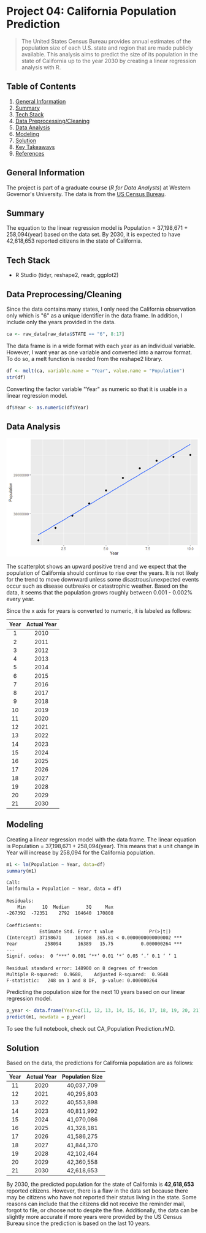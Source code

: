 # Project 04: California Population Prediction
> The United States Census Bureau provides annual estimates of the population size of each U.S. state and region that are made publicly available. This analysis aims to predict the size of its population in the state of California up to the year 2030 by creating a linear regression analysis with R.

Table of Contents
---
1. [General Information](#general-information)
2. [Summary](#summary)
3. [Tech Stack](#tech-stack)
4. [Data Preprocessing/Cleaning](#data-preprocessingcleaning)
6. [Data Analysis](#data-analysis)
7. [Modeling](#modeling)
8. [Solution](#solution)
9. [Key Takeaways](#key-takeaways)
10. [References](#references)

<a name="https://github.com/sangtvo/Seattle-PD-Funding-Eligibility#general-information"/>
<a name="https://github.com/sangtvo/Seattle-PD-Funding-Eligibility#summary"/>
<a name="https://github.com/sangtvo/Seattle-PD-Funding-Eligibility#tech-stack"/>
<a name="https://github.com/sangtvo/Seattle-PD-Funding-Eligibility#data-preprocessingcleaning"/>
<a name="https://github.com/sangtvo/Seattle-PD-Funding-Eligibility#data-visualization"/>
<a name="https://github.com/sangtvo/Seattle-PD-Funding-Eligibility#data-analysis"/>
<a name="https://github.com/sangtvo/Seattle-PD-Funding-Eligibility#modeling"/>
<a name="https://github.com/sangtvo/Seattle-PD-Funding-Eligibility#solution"/>
<a name="https://github.com/sangtvo/Seattle-PD-Funding-Eligibility#key-takeaways"/>
<a name="https://github.com/sangtvo/Seattle-PD-Funding-Eligibility#references"/>

General Information
---
The project is part of a graduate course (_R for Data Analysts_) at Western Governor's University. The data is from the [US Census Bureau](https://www.census.gov/programs-surveys/popest.html).

Summary
---
The equation to the linear regression model is Population = 37,198,671 + 258,094(year) based on the data set. By 2030, it is expected to have 42,618,653 reported citizens in the state of California.

Tech Stack
---
* R Studio (tidyr, reshape2, readr, ggplot2)

Data Preprocessing/Cleaning
---
Since the data contains many states, I only need the California observation only which is "6" as a unique identifier in the data frame. In addition, I include only the years provided in the data.
```r
ca <- raw_data[raw_data$STATE == "6", 8:17]
```

The data frame is in a wide format with each year as an individual variable. However, I want year as one variable and converted into a narrow format. To do so, a melt function is needed from the reshape2 library.

```r
df <- melt(ca, variable.name = "Year", value.name = "Population")
str(df)
```

Converting the factor variable "Year" as numeric so that it is usable in a linear regression model.
```r
df$Year <- as.numeric(df$Year)
```

Data Analysis
---
![Scatterplot](https://github.com/sangtvo/California-Population-Prediction/blob/main/images/LRmodel.PNG?raw=true)

The scatterplot shows an upward positive trend and we expect that the population of California should continue to rise over the years. It is not likely for the trend to move downward unless some disastrous/unexpected events occur such as disease outbreaks or catastrophic weather. Based on the data, it seems that the population grows roughly between 0.001 - 0.002% every year. 

Since the x axis for years is converted to numeric, it is labeled as follows:

Year | Actual Year
:-------------------------:|:-------------------------:
1 | 2010
2 | 2011
3 | 2012
4 | 2013
5 | 2014
6 | 2015
7 | 2016
8 | 2017
9 | 2018
10 | 2019
11 | 2020
12 | 2021
13 | 2022
14 | 2023
15 | 2024
16 | 2025
17 | 2026
18 | 2027
19 | 2028
20 | 2029
21 | 2030

Modeling
---
Creating a linear regression model with the data frame. The linear equation is Population = 37,198,671 + 258,094(year). This means that a unit change in Year will increase by 258,094 for the California population.
```r
m1 <- lm(Population ~ Year, data=df)
summary(m1)
```

```
Call:
lm(formula = Population ~ Year, data = df)

Residuals:
    Min      1Q  Median      3Q     Max 
-267392  -72351    2792  104640  170808 

Coefficients:
            Estimate Std. Error t value             Pr(>|t|)    
(Intercept) 37198671     101688  365.81 < 0.0000000000000002 ***
Year          258094      16389   15.75          0.000000264 ***
---
Signif. codes:  0 ‘***’ 0.001 ‘**’ 0.01 ‘*’ 0.05 ‘.’ 0.1 ‘ ’ 1

Residual standard error: 148900 on 8 degrees of freedom
Multiple R-squared:  0.9688,	Adjusted R-squared:  0.9648 
F-statistic:   248 on 1 and 8 DF,  p-value: 0.000000264
```

Predicting the population size for the next 10 years based on our linear regression model.
```r
p_year <- data.frame(Year=c(11, 12, 13, 14, 15, 16, 17, 18, 19, 20, 21))
predict(m1, newdata = p_year)
```

To see the full notebook, check out CA_Population Prediction.rMD.

Solution
---
Based on the data, the predictions for California population are as follows:

Year | Actual Year | Population Size
:-------------------------:|:-------------------------:|:-------------------------:
11 | 2020 | 40,037,709
12 | 2021 | 40,295,803
13 | 2022 | 40,553,898
14 | 2023 | 40,811,992 
15 | 2024 | 41,070,086 
16 | 2025 | 41,328,181 
17 | 2026 | 41,586,275 
18 | 2027 | 41,844,370 
19 | 2028 | 42,102,464 
20 | 2029 | 42,360,558 
21 | 2030 | 42,618,653 

By 2030, the predicted population for the state of California is **42,618,653** reported citizens. However, there is a flaw in the data set because there may be citizens who have not reported their status living in the state. Some reasons can include that the citizens did not receive the reminder mail, forgot to file, or choose not to despite the fine. Additionally, the data can be slightly more accurate if more years were provided by the US Census Bureau since the prediction is based on the last 10 years. 